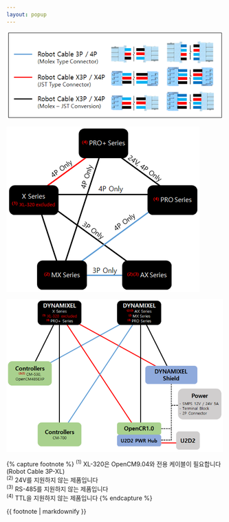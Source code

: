 ```yaml
---
layout: popup
---
```


![](/assets/images/dxl/cable_compatibility_01.png)

![](/assets/images/dxl/cable_compatibility_02.png)

![](/assets/images/dxl/cable_compatibility_03.png)

{% capture footnote %}
<sup>(1)</sup> XL-320은 OpenCM9.04와 전용 케이블이 필요합니다 (Robot Cable 3P-XL)  
<sup>(2)</sup> 24V를 지원하지 않는 제품입니다  
<sup>(3)</sup> RS-485를 지원하지 않는 제품입니다  
<sup>(4)</sup> TTL을 지원하지 않는 제품입니다
{% endcapture %}
<div class="notice--warning">{{ footnote | markdownify }}</div>

